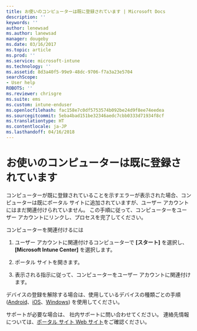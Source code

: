 ```yaml
---
title: お使いのコンピューターは既に登録されています | Microsoft Docs
description: ''
keywords: ''
author: lenewsad
ms.author: lanewsad
manager: dougeby
ms.date: 03/16/2017
ms.topic: article
ms.prod: ''
ms.service: microsoft-intune
ms.technology: ''
ms.assetid: 8d3a40f5-99e9-48dc-9706-f7a3a23e5704
searchScope:
- User help
ROBOTS: ''
ms.reviewer: chrisgre
ms.suite: ems
ms.custom: intune-enduser
ms.openlocfilehash: fac158e7c0df5753574b092be24d9f8ee74eedea
ms.sourcegitcommit: 5eba4bad151be32346aedc7cbb0333d71934f8cf
ms.translationtype: HT
ms.contentlocale: ja-JP
ms.lasthandoff: 04/16/2018
---
```

# <a name="your-computer-is-already-enrolled"></a>お使いのコンピューターは既に登録されています

コンピューターが既に登録されていることを示すエラーが表示された場合、コンピューターは既にポータル サイトに追加されていますが、ユーザー アカウントにはまだ関連付けられていません。 この手順に従って、コンピューターをユーザー アカウントにリンクし、プロセスを完了してください。  

コンピューターを関連付けるには

1.  ユーザー アカウントに関連付けるコンピューターで **[スタート]** を選択し、**[Microsoft Intune Center]** を選択します。

2.  ポータル サイトを開きます。

3.  表示される指示に従って、コンピューターをユーザー アカウントに関連付けます。

デバイスの登録を解除する場合は、使用しているデバイスの種類ごとの手順 ([Android](unenroll-your-device-from-intune-android.md)、[iOS](unenroll-your-device-from-intune-ios.md)、[Windows](unenroll-your-device-from-intune-windows.md)) を使用してください。

サポートが必要な場合は、 社内サポートに問い合わせてください。 連絡先情報については、[ポータル サイト Web サイト](https://portal.manage.microsoft.com#HelpDeskDialog)をご確認ください。
